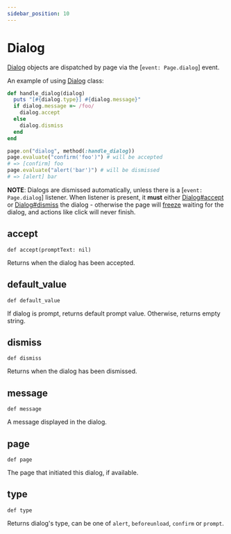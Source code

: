 ```yaml
---
sidebar_position: 10
---
```


# Dialog


[Dialog](./dialog) objects are dispatched by page via the [`event: Page.dialog`] event.

An example of using [Dialog](./dialog) class:

```ruby
def handle_dialog(dialog)
  puts "[#{dialog.type}] #{dialog.message}"
  if dialog.message =~ /foo/
    dialog.accept
  else
    dialog.dismiss
  end
end

page.on("dialog", method(:handle_dialog))
page.evaluate("confirm('foo')") # will be accepted
# => [confirm] foo
page.evaluate("alert('bar')") # will be dismissed
# => [alert] bar
```

**NOTE**: 
Dialogs are dismissed automatically, unless there is a [`event: Page.dialog`] listener.
When listener is present, it **must** either [Dialog#accept](./dialog#accept) or [Dialog#dismiss](./dialog#dismiss) the dialog - otherwise the page will [freeze](https://developer.mozilla.org/en-US/docs/Web/JavaScript/EventLoop#never_blocking) waiting for the dialog, and actions like click will never finish.

## accept

```
def accept(promptText: nil)
```


Returns when the dialog has been accepted.

## default_value

```
def default_value
```


If dialog is prompt, returns default prompt value. Otherwise, returns empty string.

## dismiss

```
def dismiss
```


Returns when the dialog has been dismissed.

## message

```
def message
```


A message displayed in the dialog.

## page

```
def page
```


The page that initiated this dialog, if available.

## type

```
def type
```


Returns dialog's type, can be one of `alert`, `beforeunload`, `confirm` or `prompt`.
